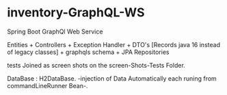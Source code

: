 # inventory-GraphQL-WS
Spring Boot GraphQl Web Service 

Entities + Controllers + Exception Handler + DTO's [Records java 16 instead of legacy classes] + graphqls schema + JPA Repositories

tests Joined as screen shots on the screen-Shots-Tests Folder.

DataBase : H2DataBase. -injection of Data Automatically each runing from commandLineRunner Bean-.
